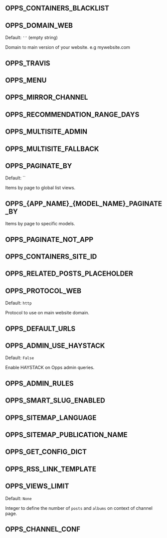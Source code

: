OPPS_CONTAINERS_BLACKLIST
-----------

OPPS_DOMAIN_WEB
-----------

Default: `''` (empty string)

Domain to main version of your website. e.g mywebsite.com

OPPS_TRAVIS
-----------

OPPS_MENU
-----------

OPPS_MIRROR_CHANNEL
-----------

OPPS_RECOMMENDATION_RANGE_DAYS
-----------

OPPS_MULTISITE_ADMIN
-----------

OPPS_MULTISITE_FALLBACK
-----------

OPPS_PAGINATE_BY
-----------

Default: ``

Items by page to global list views.


OPPS_{APP_NAME}_{MODEL_NAME}_PAGINATE_BY
-----------

Items by page to specific models.


OPPS_PAGINATE_NOT_APP
-----------

OPPS_CONTAINERS_SITE_ID
-----------

OPPS_RELATED_POSTS_PLACEHOLDER
-----------

OPPS_PROTOCOL_WEB
-----------

Default: `http`

Protocol to use on main website domain.

OPPS_DEFAULT_URLS
-----------

OPPS_ADMIN_USE_HAYSTACK
-----------

Default: `False`

Enable HAYSTACK on Opps admin queries.

OPPS_ADMIN_RULES
-----------

OPPS_SMART_SLUG_ENABLED
-----------

OPPS_SITEMAP_LANGUAGE
-----------

OPPS_SITEMAP_PUBLICATION_NAME
-----------

OPPS_GET_CONFIG_DICT
-----------

OPPS_RSS_LINK_TEMPLATE
-----------

OPPS_VIEWS_LIMIT
-----------

Default: `None`

Integer to define the number of `posts` and `albums` on context of channel page.

OPPS_CHANNEL_CONF
-----------
